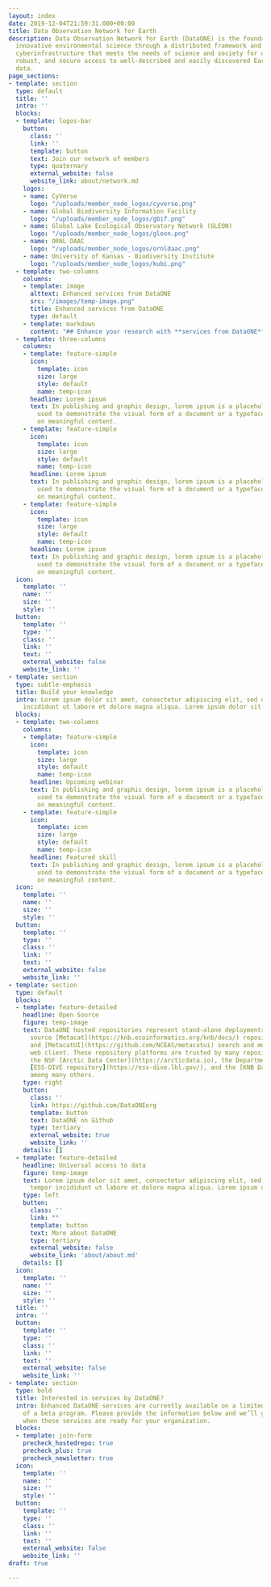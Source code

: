 ```yaml
---
layout: index
date: 2019-12-04T21:59:31.000+00:00
title: Data Observation Network for Earth
description: Data Observation Network for Earth (DataONE) is the foundation of new
  innovative environmental science through a distributed framework and sustainable
  cyberinfrastructure that meets the needs of science and society for open, persistent,
  robust, and secure access to well-described and easily discovered Earth observational
  data.
page_sections:
- template: section
  type: default
  title: ''
  intro: ''
  blocks:
  - template: logos-bar
    button:
      class: ''
      link: ''
      template: button
      text: Join our network of members
      type: quaternary
      external_website: false
      website_link: about/network.md
    logos:
    - name: CyVerse
      logo: "/uploads/member_node_logos/cyverse.png"
    - name: Global Biodiversity Information Facility
      logo: "/uploads/member_node_logos/gbif.png"
    - name: Global Lake Ecological Observatory Network (GLEON)
      logo: "/uploads/member_node_logos/gleon.png"
    - name: ORNL DAAC
      logo: "/uploads/member_node_logos/ornldaac.png"
    - name: University of Kansas - Biodiversity Institute
      logo: "/uploads/member_node_logos/kubi.png"
  - template: two-columns
    columns:
    - template: image
      alttext: Enhanced services from DataONE
      src: "/images/temp-image.png"
      title: Enhanced services from DataONE
      type: default
    - template: markdown
      content: "## Enhance your research with **services from DataONE**"
  - template: three-columns
    columns:
    - template: feature-simple
      icon:
        template: icon
        size: large
        style: default
        name: temp-icon
      headline: Lorem ipsum
      text: In publishing and graphic design, lorem ipsum is a placeholder text commonly
        used to demonstrate the visual form of a document or a typeface without relying
        on meaningful content.
    - template: feature-simple
      icon:
        template: icon
        size: large
        style: default
        name: temp-icon
      headline: Lorem ipsum
      text: In publishing and graphic design, lorem ipsum is a placeholder text commonly
        used to demonstrate the visual form of a document or a typeface without relying
        on meaningful content.
    - template: feature-simple
      icon:
        template: icon
        size: large
        style: default
        name: temp-icon
      headline: Lorem ipsum
      text: In publishing and graphic design, lorem ipsum is a placeholder text commonly
        used to demonstrate the visual form of a document or a typeface without relying
        on meaningful content.
  icon:
    template: ''
    name: ''
    size: ''
    style: ''
  button:
    template: ''
    type: ''
    class: ''
    link: ''
    text: ''
    external_website: false
    website_link: ''
- template: section
  type: subtle-emphasis
  title: Build your knowledge
  intro: Lorem ipsum dolor sit amet, consectetur adipiscing elit, sed do eiusmod tempor
    incididunt ut labore et dolore magna aliqua. Lorem ipsum dolor sit amet.
  blocks:
  - template: two-columns
    columns:
    - template: feature-simple
      icon:
        template: icon
        size: large
        style: default
        name: temp-icon
      headline: Upcoming webinar
      text: In publishing and graphic design, lorem ipsum is a placeholder text commonly
        used to demonstrate the visual form of a document or a typeface without relying
        on meaningful content.
    - template: feature-simple
      icon:
        template: icon
        size: large
        style: default
        name: temp-icon
      headline: Featured skill
      text: In publishing and graphic design, lorem ipsum is a placeholder text commonly
        used to demonstrate the visual form of a document or a typeface without relying
        on meaningful content.
  icon:
    template: ''
    name: ''
    size: ''
    style: ''
  button:
    template: ''
    type: ''
    class: ''
    link: ''
    text: ''
    external_website: false
    website_link: ''
- template: section
  type: default
  blocks:
  - template: feature-detailed
    headline: Open Source
    figure: temp-image
    text: DataONE hosted repositories represent stand-alone deployments of the open
      source [Metacat](https://knb.ecoinformatics.org/knb/docs/) repository server
      and [MetacatUI](https://github.com/NCEAS/metacatui) search and metadata management
      web client. These repository platforms are trusted by many repositories, including
      the NSF [Arctic Data Center](https://arcticdata.io), the Department of Energy
      [ESS-DIVE repository](https://ess-dive.lbl.gov/), and the [KNB Data Repository](https://knb.ecoinformatics.org),
      among many others.
    type: right
    button:
      class: ''
      link: https://github.com/DataONEorg
      template: button
      text: DataONE on Github
      type: tertiary
      external_website: true
      website_link: ''
    details: []
  - template: feature-detailed
    headline: Universal access to data
    figure: temp-image
    text: Lorem ipsum dolor sit amet, consectetur adipiscing elit, sed do eiusmod
      tempor incididunt ut labore et dolore magna aliqua. Lorem ipsum dolor sit amet.
    type: left
    button:
      class: ''
      link: ""
      template: button
      text: More about DataONE
      type: tertiary
      external_website: false
      website_link: 'about/about.md'
    details: []
  icon:
    template: ''
    name: ''
    size: ''
    style: ''
  title: ''
  intro: ''
  button:
    template: ''
    type: ''
    class: ''
    link: ''
    text: ''
    external_website: false
    website_link: ''
- template: section
  type: bold
  title: Interested in services by DataONE?
  intro: Enhanced DataONE services are currently available on a limited basis as part
    of a beta program. Please provide the information below and we’ll get in touch
    when these services are ready for your organization.
  blocks:
  - template: join-form
    precheck_hostedrepo: true
    precheck_plus: true
    precheck_newsletter: true
  icon:
    template: ''
    name: ''
    size: ''
    style: ''
  button:
    template: ''
    type: ''
    class: ''
    link: ''
    text: ''
    external_website: false
    website_link: ''
draft: true

---
```


